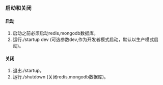### 启动和关闭
#### 启动
1. 启动之前必须启动redis,mongodb数据库。
2. 运行./startup dev (可选参数dev,作为开发者模式启动，默认以生产模式启动)。

#### 关闭
1. 退出./startup。  
2. 运行./shutdown (关闭redis,mongodb数据库)。
